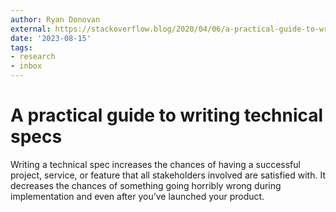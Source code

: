 ```yaml
---
author: Ryan Donovan
external: https://stackoverflow.blog/2020/04/06/a-practical-guide-to-writing-technical-specs/
date: '2023-08-15'
tags:
- research
- inbox
---
```


# A practical guide to writing technical specs

Writing a technical spec increases the chances of having a successful project, service, or feature that all stakeholders involved are satisfied with. It decreases the chances of something going horribly wrong during implementation and even after you’ve launched your product.
